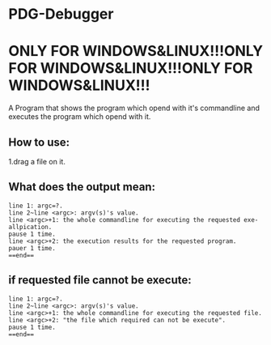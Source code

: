 # PDG-Debugger
# ONLY FOR WINDOWS&LINUX!!!ONLY FOR WINDOWS&LINUX!!!ONLY FOR WINDOWS&LINUX!!!  
A Program that shows the program which opend with it's commandline and executes the program which opend with it.  
## How to use:  
1.drag a file on it.  
## What does the output mean:
```  
line 1: argc=?.  
line 2~line <argc>: argv(s)'s value.  
line <argc>+1: the whole commandline for executing the requested exe-allpication.  
pause 1 time.  
line <argc>+2: the execution results for the requested program.  
pauer 1 time.  
==end==  
```  
## if requested file cannot be execute:
```  
line 1: argc=?.  
line 2~line <argc>: argv(s)'s value.  
line <argc>+1: the whole commandline for executing the requested file.  
line <argc>+2: "the file which required can not be execute".  
pause 1 time.  
==end==
```  
